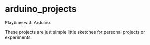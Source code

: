 arduino_projects
================

Playtime with Arduino.

These projects are just simple little sketches for personal projects or experiments.
